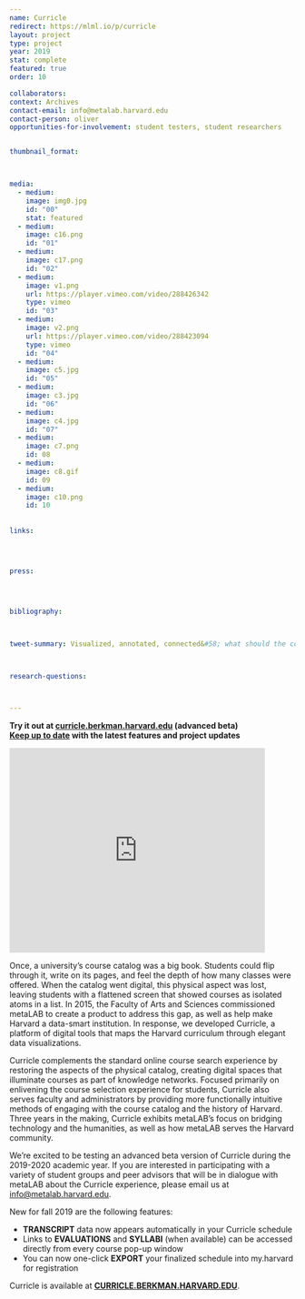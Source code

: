 ```yaml
---
name: Curricle
redirect: https://mlml.io/p/curricle
layout: project
type: project
year: 2019
stat: complete
featured: true
order: 10

collaborators:
context: Archives
contact-email: info@metalab.harvard.edu
contact-person: oliver
opportunities-for-involvement: student testers, student researchers


thumbnail_format:



media:
  - medium:
    image: img0.jpg
    id: "00"
    stat: featured
  - medium:
    image: c16.png
    id: "01"
  - medium:
    image: c17.png
    id: "02"
  - medium:
    image: v1.png
    url: https://player.vimeo.com/video/288426342
    type: vimeo
    id: "03"
  - medium:
    image: v2.png
    url: https://player.vimeo.com/video/288423094
    type: vimeo
    id: "04"
  - medium:
    image: c5.jpg
    id: "05"
  - medium:
    image: c3.jpg
    id: "06"
  - medium:
    image: c4.jpg
    id: "07"
  - medium:
    image: c7.png
    id: 08
  - medium:
    image: c8.gif
    id: 09  
  - medium:
    image: c10.png
    id: 10  
    
       
links:




press:




bibliography:



tweet-summary: Visualized, annotated, connected&#58; what should the course catalog look like in the 21st century? Leveraging data and design in a post-disciplinary era.



research-questions:



---
```


**Try it out at [curricle.berkman.harvard.edu](http://curricle.berkman.harvard.edu) (advanced beta)<br />
[Keep up to date](http://curricledev.wpengine.com) with the latest features and project updates**

<iframe src="https://player.vimeo.com/video/354848830" width="450" height="360" frameborder="0" allow="autoplay; fullscreen" allowfullscreen></iframe>


Once, a university’s course catalog was a big book. Students could flip through it, write on its pages, and feel the depth of how many classes were offered. When the catalog went digital, this physical aspect was lost, leaving students with a flattened screen that showed courses as isolated atoms in a list. In 2015, the Faculty of Arts and Sciences commissioned metaLAB to create a product to address this gap, as well as help make Harvard a data-smart institution. In response, we developed Curricle, a platform of digital tools that maps the Harvard curriculum through elegant data visualizations. 

Curricle complements the standard online course search experience by restoring the aspects of the physical catalog, creating digital spaces that illuminate courses as part of knowledge networks. Focused primarily on enlivening the course selection experience for students, Curricle also serves faculty and administrators by providing more functionally intuitive methods of engaging with the course catalog and the history of Harvard. Three years in the making, Curricle exhibits metaLAB’s focus on bridging technology and the humanities, as well as how metaLAB serves the Harvard community.

We’re excited to be testing an advanced beta version of Curricle during the 2019-2020 academic year. If you are interested in participating with a variety of student groups and peer advisors that will be in dialogue with metaLAB about the Curricle experience, please email us at [info@metalab.harvard.edu](mailto:info@metalab.harvard.edu).

New for fall 2019 are the following features:
- **TRANSCRIPT** data now appears automatically in your Curricle schedule
- Links to **EVALUATIONS** and **SYLLABI** (when available) can be accessed directly from every course pop-up window
- You can now one-click **EXPORT** your finalized schedule into my.harvard for registration


Curricle is available at **[CURRICLE.BERKMAN.HARVARD.EDU](http://curricle.berkman.harvard.edu/)**.
